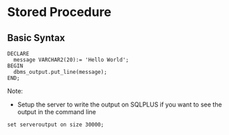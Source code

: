 
# Stored Procedure

## Basic Syntax
```plsql
DECLARE
  message VARCHAR2(20):= 'Hello World';
BEGIN
  dbms_output.put_line(message);
END;
```

Note:
* Setup the server to write the output on SQLPLUS if you want to see the output in the command line
```
set serveroutput on size 30000;
```
